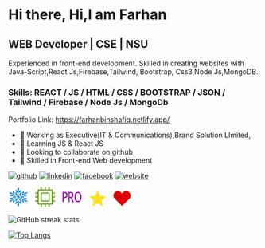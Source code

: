 # Hi there, Hi,I am Farhan
## WEB Developer | CSE | NSU
Experienced in front-end development. Skilled in creating websites with Java-Script,React Js,Firebase,Tailwind, Bootstrap, Css3,Node Js,MongoDB. 

### Skills: REACT / JS / HTML / CSS / BOOTSTRAP / JSON / Tailwind / Firebase / Node Js / MongoDb  

Portfolio Link: https://farhanbinshafiq.netlify.app/

- 🔭 Working as Executive(IT & Communications),Brand Solution LImited, 
- 🌱 Learning JS & React JS 
- 👯 Looking to collaborate on github 
- 💬 Skilled in Front-end Web development 


[<img src='https://cdn.jsdelivr.net/npm/simple-icons@3.0.1/icons/github.svg' alt='github' height='40'>](https://github.com/FarhanBinShafiq   )  [<img src='https://cdn.jsdelivr.net/npm/simple-icons@3.0.1/icons/linkedin.svg' alt='linkedin' height='40'>](https://www.linkedin.com/in/farhan-bin-shafiq-5992ab199/)  [<img src='https://cdn.jsdelivr.net/npm/simple-icons@3.0.1/icons/facebook.svg' alt='facebook' height='40'>](https://www.facebook.com/FarhanBShafiq)  [<img src='https://cdn.jsdelivr.net/npm/simple-icons@3.0.1/icons/icloud.svg' alt='website' height='40'>](https://www.farhanbinshafiq.me)  

<a href='https://archiveprogram.github.com/'><img src='https://raw.githubusercontent.com/acervenky/animated-github-badges/master/assets/acbadge.gif' width='40' height='40'></a> <a href='https://docs.github.com/en/developers'><img src='https://raw.githubusercontent.com/acervenky/animated-github-badges/master/assets/devbadge.gif' width='40' height='40'></a> <a href='https://github.com/pricing'><img src='https://raw.githubusercontent.com/acervenky/animated-github-badges/master/assets/pro.gif' width='40' height='40'></a> <a href='https://stars.github.com/'><img src='https://raw.githubusercontent.com/acervenky/animated-github-badges/master/assets/starbadge.gif' width='35' height='35'></a> <a href='https://docs.github.com/en/github/supporting-the-open-source-community-with-github-sponsors'><img src='https://raw.githubusercontent.com/acervenky/animated-github-badges/master/assets/sponsorbadge.gif' width='35' height='35'></a> 

![GitHub streak stats](https://github-readme-streak-stats.herokuapp.com/?user=FarhanBinShafiq   )  

[![Top Langs](https://github-readme-stats.vercel.app/api/top-langs/?username=FarhanBinShafiq   )](https://github.com/anuraghazra/github-readme-stats)

 

 
